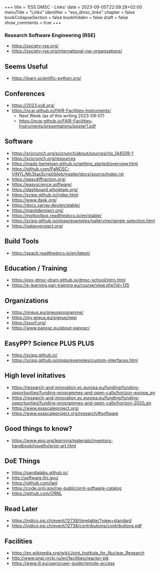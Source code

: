 +++
title = 'ESS DMSC - Links'
date = 2023-09-05T22:09:28+02:00
menuTitle = "Links"
identifier = "ess_dmsc_links"
chapter = false
bookCollapseSection = false
bookHidden = false
draft = false
show_comments = true
+++

### Research Software Engineering (RSE)
- https://society-rse.org/
- https://society-rse.org/international-rse-organisations/

## Seems Useful
- https://learn.scientific-python.org/

## Conferences
- https://2023.jcdl.org/
- https://ncar.github.io/FAIR-Facilities-Instruments/
  - Next Week (as of this writing 2023-09-07)
  - https://ncar.github.io/FAIR-Facilities-Instruments/presentations/poster1.pdf

## Software
- https://scicrunch.org/scicrunch/about/sources/nlx_144509-1
- https://scicrunch.org/resources
- https://mads-bertelsen.github.io/getting_started/overview.html
- https://github.com/PaNOSC-ViNYL/McStasScript/blob/master/docs/source/index.rst
- https://easydiffraction.org/
- https://easyscience.software/
- https://dashboard.wholetale.org/
- https://scipp.github.io/index.html
- https://www.dask.org/
- https://docs.xarray.dev/en/stable/
- https://mantidproject.org/
- https://mpltoolbox.readthedocs.io/en/stable/
- https://scipp.github.io/plopp/examples/gallery/rectangle-selection.html
- https://galaxyproject.org/

## Build Tools
- https://spack.readthedocs.io/en/latest/

## Education / Training
- https://ess-dmsc-dram.github.io/dmsc-school/intro.html
- https://e-learning.pan-training.eu/course/view.php?id=135

## Organizations
- https://gneus.eu/gneusprogramme/
- https://my.gneus.eu/signup/new
- https://ssurf.org/
- https://www.panosc.eu/about-panosc/

## EasyPP? Science PLUS PLUS
- https://scipp.github.io/
- https://scipp.github.io/plopp/examples/custom-interfaces.html

## High level initatives
- https://research-and-innovation.ec.europa.eu/funding/funding-opportunities/funding-programmes-and-open-calls/horizon-europe_en
- https://research-and-innovation.ec.europa.eu/funding/funding-opportunities/funding-programmes-and-open-calls/horizon-2020_en
- https://www.exascaleproject.org/
- https://www.exascaleproject.org/research/#software

## Good things to know?
- https://www.epo.org/learning/materials/inventors-handbook/novelty/prior-art.html

## DoE Things
- https://sandialabs.github.io/
- http://software.llnl.gov/
- https://github.com/lanl
- https://code.ornl.gov/rse-public/ornl-software-catalog
- https://github.com/ORNL

## Read Later
- https://indico.psi.ch/event/12738/timetable/?view=standard
- https://indico.psi.ch/event/12738/contributions/contributions.pdf

## Facilities
- https://en.wikipedia.org/wiki/Joint_Institute_for_Nuclear_Research
- http://www.pnpi.nrcki.ru/en/facilities/reactor-pik
- https://www.ill.eu/users/user-guide/remote-access